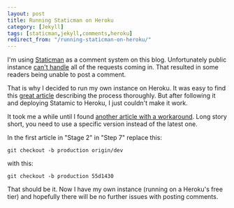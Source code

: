 ```yaml
---
layout: post
title: Running Staticman on Heroku
category: [Jekyll]
tags: [staticman,jekyll,comments,heroku]
redirect_from: "/running-staticman-on-heroku/"
---
```


I'm using [Staticman](https://github.com/eduardoboucas/staticman/issues/222) as a comment system on this blog. Unfortunately public instance [can't handle](https://github.com/eduardoboucas/staticman/issues/294) all of the requests coming in. That resulted in some readers being unable to post a comment.

That is why I decided to run my own instance on Heroku. It was easy to find this [great article](https://vincenttam.gitlab.io/post/2018-09-16-staticman-powered-gitlab-pages/2/) describing the process thoroughly. But after following it and deploying Statamic to Heroku, I just couldn't make it work.

It took me a while until I found [another article with a workaround](https://networkhobo.com/staticman-the-journey-continues). Long story short, you need to use a specific version instead of the latest one.

In the first article in "Stage 2" in "Step 7" replace this:

```
git checkout -b production origin/dev
```

with this:

```
git checkout -b production 55d1430
```

That should be it. Now I have my own instance (running on a Heroku's free tier) and hopefully there will be no further issues with posting comments.
